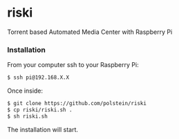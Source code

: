 # riski
Torrent based Automated Media Center with Raspberry Pi

### Installation

From your computer ssh to your Raspberry Pi:
```sh
$ ssh pi@192.168.X.X
```
Once inside:
```sh
$ git clone https://github.com/polstein/riski
$ cp riski/riski.sh .
$ sh riski.sh
```
The installation will start.
